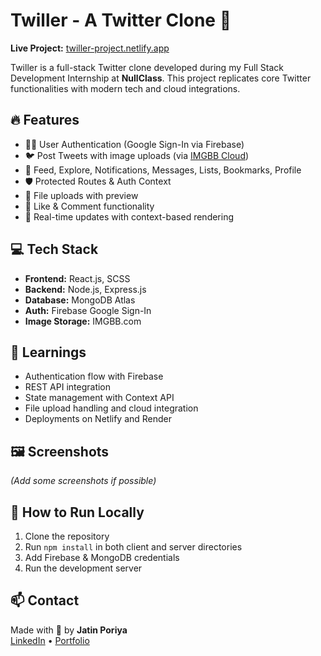# Twiller - A Twitter Clone 🚀

**Live Project:** [twiller-project.netlify.app](https://twiller-project.netlify.app)

Twiller is a full-stack Twitter clone developed during my Full Stack Development Internship at **NullClass**. This project replicates core Twitter functionalities with modern tech and cloud integrations.

## 🔥 Features

- 🧑‍💻 User Authentication (Google Sign-In via Firebase)
- 🐦 Post Tweets with image uploads (via [IMGBB Cloud](https://imgbb.com/))
- 🧵 Feed, Explore, Notifications, Messages, Lists, Bookmarks, Profile
- 🛡️ Protected Routes & Auth Context
- 📁 File uploads with preview
- 💖 Like & Comment functionality
- 🧠 Real-time updates with context-based rendering

## 💻 Tech Stack

- **Frontend:** React.js, SCSS
- **Backend:** Node.js, Express.js
- **Database:** MongoDB Atlas
- **Auth:** Firebase Google Sign-In
- **Image Storage:** IMGBB.com

## 🧠 Learnings

- Authentication flow with Firebase
- REST API integration
- State management with Context API
- File upload handling and cloud integration
- Deployments on Netlify and Render

## 🖼️ Screenshots

_(Add some screenshots if possible)_

## 🚀 How to Run Locally

1. Clone the repository
2. Run `npm install` in both client and server directories
3. Add Firebase & MongoDB credentials
4. Run the development server

## 📫 Contact

Made with 💙 by **Jatin Poriya**  
[LinkedIn](https://www.linkedin.com/) • [Portfolio](#)
